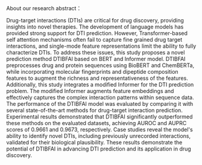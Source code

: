About our research abstract：

Drug-target interactions (DTIs) are critical for drug discovery, providing insights into novel therapies. The development of language models has provided strong support for DTI prediction. However, Transformer-based self attention mechanisms often fail to capture fine grained drug target interactions, and single-mode feature representations limit the ability to fully characterize DTIs. To address these issues, this study proposes a novel prediction method DTIBFAI based on BERT and Informer model. DTIBFAI preprocesses drug and protein sequences using BioBERT and ChemBERTa, while incorporating molecular fingerprints and dipeptide composition features to augment the richness and representativeness of the features. Additionally, this study integrates a modified Informer for the DTI prediction problem. The modified Informer augments feature embeddings and effectively captures the complex interaction patterns within sequence data. The performance of the DTIBFAI model was evaluated by comparing it with several state-of-the-art methods for drug-target interaction prediction. Experimental results demonstrated that DTIBFAI significantly outperformed these methods on the evaluated datasets, achieving AUROC and AUPRC scores of 0.9661 and 0.9673, respectively. Case studies reveal the model's ability to identify novel DTIs, including previously unrecorded interactions, validated for their biological plausibility. These results demonstrate the potential of DTIBFAI in advancing DTI prediction and its application in drug discovery. 
